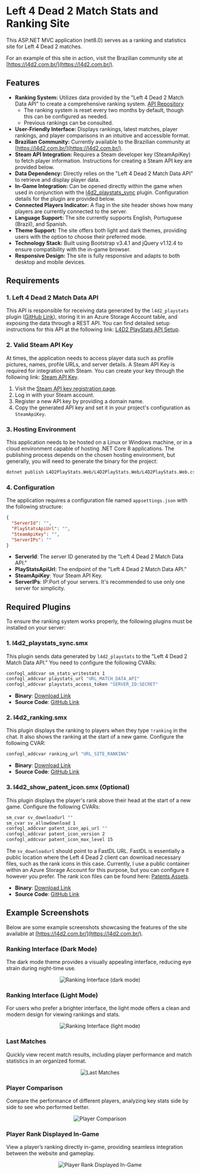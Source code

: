 # Left 4 Dead 2 Match Stats and Ranking Site

This ASP.NET MVC application (net8.0) serves as a ranking and statistics site for Left 4 Dead 2 matches.

For an example of this site in action, visit the Brazilian community site at [https://l4d2.com.br/](https://l4d2.com.br/).

## Features

- **Ranking System:** Utilizes data provided by the "Left 4 Dead 2 Match Data API" to create a comprehensive ranking system. [API Repository](https://github.com/altair-sossai/l4d2-playstats-api)
  - The ranking system is reset every two months by default, though this can be configured as needed.
  - Previous rankings can be consulted.
- **User-Friendly Interface:** Displays rankings, latest matches, player rankings, and player comparisons in an intuitive and accessible format.
- **Brazilian Community:** Currently available to the Brazilian community at [https://l4d2.com.br/](https://l4d2.com.br/).
- **Steam API Integration:** Requires a Steam developer key (SteamApiKey) to fetch player information. Instructions for creating a Steam API key are provided below.
- **Data Dependency:** Directly relies on the "Left 4 Dead 2 Match Data API" to retrieve and display player data.
- **In-Game Integration:** Can be opened directly within the game when used in conjunction with the [l4d2_playstats_sync](https://github.com/altair-sossai/l4d2-zone-server/blob/master/addons/sourcemod/plugins/optional/l4d2_playstats_sync.smx) plugin. Configuration details for the plugin are provided below.
- **Connected Players Indicator:** A flag in the site header shows how many players are currently connected to the server.
- **Language Support:** The site currently supports English, Portuguese (Brazil), and Spanish.
- **Theme Support:** The site offers both light and dark themes, providing users with the option to choose their preferred mode.
- **Technology Stack:** Built using Bootstrap v3.4.1 and jQuery v1.12.4 to ensure compatibility with the in-game browser.
- **Responsive Design:** The site is fully responsive and adapts to both desktop and mobile devices.

## Requirements

### 1. Left 4 Dead 2 Match Data API
This API is responsible for receiving data generated by the `l4d2_playstats` plugin ([GitHub Link](https://github.com/SirPlease/L4D2-Competitive-Rework/blob/master/addons/sourcemod/plugins/optional/l4d2_playstats.smx)), storing it in an Azure Storage Account table, and exposing the data through a REST API. You can find detailed setup instructions for this API at the following link: [L4D2 PlayStats API Setup](https://github.com/altair-sossai/l4d2-playstats-api).

### 2. Valid Steam API Key
At times, the application needs to access player data such as profile pictures, names, profile URLs, and server details. A Steam API Key is required for integration with Steam. You can create your key through the following link: [Steam API Key](https://steamcommunity.com/dev/apikey).

1. Visit the [Steam API key registration page](https://steamcommunity.com/dev/apikey).
2. Log in with your Steam account.
3. Register a new API key by providing a domain name.
4. Copy the generated API key and set it in your project's configuration as `SteamApiKey`.

### 3. Hosting Environment
This application needs to be hosted on a Linux or Windows machine, or in a cloud environment capable of hosting .NET Core 8 applications. The publishing process depends on the chosen hosting environment, but generally, you will need to generate the binary for the project:

```bash
dotnet publish L4D2PlayStats.Web/L4D2PlayStats.Web/L4D2PlayStats.Web.csproj -c Release -o /path/to/output
```

### 4. Configuration
The application requires a configuration file named `appsettings.json` with the following structure:

```json
{
  "ServerId": "",
  "PlayStatsApiUrl": "",
  "SteamApiKey": "",
  "ServerIPs": ""
}
```

- **ServerId**: The server ID generated by the "Left 4 Dead 2 Match Data API."
- **PlayStatsApiUrl**: The endpoint of the "Left 4 Dead 2 Match Data API."
- **SteamApiKey**: Your Steam API Key.
- **ServerIPs**: IP:Port of your servers. It's recommended to use only one server for simplicity.

## Required Plugins

To ensure the ranking system works properly, the following plugins must be installed on your server:

### 1. l4d2_playstats_sync.smx
This plugin sends data generated by `l4d2_playstats` to the "Left 4 Dead 2 Match Data API." You need to configure the following CVARs:

```bash
confogl_addcvar sm_stats_writestats 1
confogl_addcvar playstats_url "URL_MATCH_DATA_API"
confogl_addcvar playstats_access_token "SERVER_ID:SECRET"
```

- **Binary**: [Download Link](https://github.com/altair-sossai/l4d2-zone-server/blob/master/addons/sourcemod/plugins/optional/l4d2_playstats_sync.smx)
- **Source Code**: [GitHub Link](https://github.com/altair-sossai/l4d2-zone-server/blob/master/addons/sourcemod/scripting/l4d2_playstats_sync.sp)

### 2. l4d2_ranking.smx
This plugin displays the ranking to players when they type `!ranking` in the chat. It also shows the ranking at the start of a new game. Configure the following CVAR:

```bash
confogl_addcvar ranking_url "URL_SITE_RANKING"
```

- **Binary**: [Download Link](https://github.com/altair-sossai/l4d2-zone-server/blob/master/addons/sourcemod/plugins/optional/l4d2_ranking.smx)
- **Source Code**: [GitHub Link](https://github.com/altair-sossai/l4d2-zone-server/blob/master/addons/sourcemod/scripting/l4d2_ranking.sp)

### 3. l4d2_show_patent_icon.smx (Optional)
This plugin displays the player's rank above their head at the start of a new game. Configure the following CVARs:

```bash
sm_cvar sv_downloadurl ""
sm_cvar sv_allowdownload 1
confogl_addcvar patent_icon_api_url ""
confogl_addcvar patent_icon_version 2
confogl_addcvar patent_icon_max_level 15
```

The `sv_downloadurl` should point to a FastDL URL. FastDL is essentially a public location where the Left 4 Dead 2 client can download necessary files, such as the rank icons in this case. Currently, I use a public container within an Azure Storage Account for this purpose, but you can configure it however you prefer. The rank icon files can be found here: [Patents Assets](https://github.com/altair-sossai/l4d2-zone-server/tree/master/assets/sprites).

- **Binary**: [Download Link](https://github.com/altair-sossai/l4d2-zone-server/blob/master/addons/sourcemod/plugins/optional/l4d2_show_patent_icon.smx)
- **Source Code**: [GitHub Link](https://github.com/altair-sossai/l4d2-zone-server/blob/master/addons/sourcemod/scripting/l4d2_show_patent_icon.sp)

## Example Screenshots

Below are some example screenshots showcasing the features of the site available at [https://l4d2.com.br/](https://l4d2.com.br/).

### Ranking Interface (Dark Mode)

The dark mode theme provides a visually appealing interface, reducing eye strain during night-time use.

<p align="center">
  <img src="https://github.com/altair-sossai/l4d2-playstats-web/blob/main/screenshot/screenshot_01.jpg" alt="Ranking Interface (dark mode)">
</p>

### Ranking Interface (Light Mode)

For users who prefer a brighter interface, the light mode offers a clean and modern design for viewing rankings and stats.

<p align="center">
  <img src="https://github.com/altair-sossai/l4d2-playstats-web/blob/main/screenshot/screenshot_02.jpg" alt="Ranking Interface (light mode)">
</p>

### Last Matches

Quickly view recent match results, including player performance and match statistics in an organized format.

<p align="center">
  <img src="https://github.com/altair-sossai/l4d2-playstats-web/blob/main/screenshot/screenshot_03.jpg" alt="Last Matches">
</p>

### Player Comparison

Compare the performance of different players, analyzing key stats side by side to see who performed better.

<p align="center">
  <img src="https://github.com/altair-sossai/l4d2-playstats-web/blob/main/screenshot/screenshot_04.jpg" alt="Player Comparison">
</p>

### Player Rank Displayed In-Game

View a player’s ranking directly in-game, providing seamless integration between the website and gameplay.

<p align="center">
  <img src="https://github.com/altair-sossai/l4d2-playstats-web/blob/main/screenshot/screenshot_05.jpg" alt="Player Rank Displayed In-Game">
</p>
